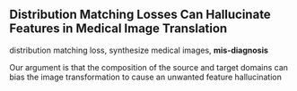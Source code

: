 ## Distribution Matching Losses Can Hallucinate Features in Medical Image Translation

distribution matching loss, synthesize medical images, **mis-diagnosis**

Our argument is that the composition of the source and target domains can bias the image
transformation to cause an unwanted feature hallucination
